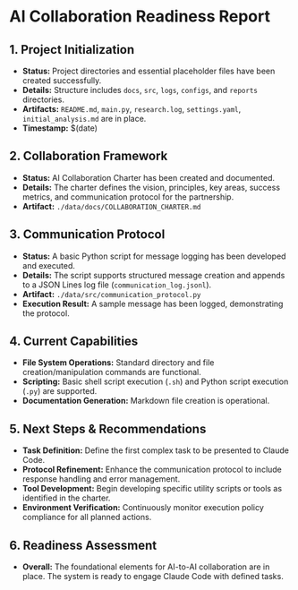 # AI Collaboration Readiness Report

## 1. Project Initialization
- **Status:** Project directories and essential placeholder files have been created successfully.
- **Details:** Structure includes `docs`, `src`, `logs`, `configs`, and `reports` directories.
- **Artifacts:** `README.md`, `main.py`, `research.log`, `settings.yaml`, `initial_analysis.md` are in place.
- **Timestamp:** $(date)

## 2. Collaboration Framework
- **Status:** AI Collaboration Charter has been created and documented.
- **Details:** The charter defines the vision, principles, key areas, success metrics, and communication protocol for the partnership.
- **Artifact:** `./data/docs/COLLABORATION_CHARTER.md`

## 3. Communication Protocol
- **Status:** A basic Python script for message logging has been developed and executed.
- **Details:** The script supports structured message creation and appends to a JSON Lines log file (`communication_log.jsonl`).
- **Artifact:** `./data/src/communication_protocol.py`
- **Execution Result:** A sample message has been logged, demonstrating the protocol.

## 4. Current Capabilities
- **File System Operations:** Standard directory and file creation/manipulation commands are functional.
- **Scripting:** Basic shell script execution (`.sh`) and Python script execution (`.py`) are supported.
- **Documentation Generation:** Markdown file creation is operational.

## 5. Next Steps & Recommendations
- **Task Definition:** Define the first complex task to be presented to Claude Code.
- **Protocol Refinement:** Enhance the communication protocol to include response handling and error management.
- **Tool Development:** Begin developing specific utility scripts or tools as identified in the charter.
- **Environment Verification:** Continuously monitor execution policy compliance for all planned actions.

## 6. Readiness Assessment
- **Overall:** The foundational elements for AI-to-AI collaboration are in place. The system is ready to engage Claude Code with defined tasks.

